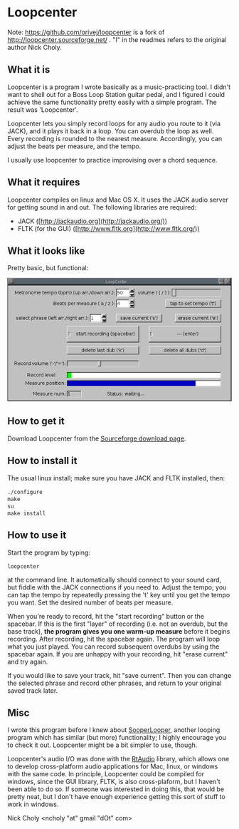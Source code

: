 # Loopcenter

Note: https://github.com/orivej/loopcenter is a fork of http://loopcenter.sourceforge.net/ . "I" in the readmes refers to the original author Nick Choly.

## What it is

Loopcenter is a program I wrote basically as a music-practicing tool. I didn't want to shell out for a Boss Loop Station guitar pedal, and I figured I could achieve the same functionality pretty easily with a simple program. The result was 'Loopcenter'.

Loopcenter lets you simply record loops for any audio you route to it (via JACK), and it plays it back in a loop. You can overdub the loop as well. Every recording is rounded to the nearest measure. Accordingly, you can adjust the beats per measure, and the tempo.

I usually use loopcenter to practice improvising over a chord sequence.

## What it requires

Loopcenter compiles on linux and Mac OS X. It uses the JACK audio server for getting sound in and out. The following libraries are required:

* JACK ([http://jackaudio.org](http://jackaudio.org/))
* FLTK (for the GUI) ([http://www.fltk.org](http://www.fltk.org/))

## What it looks like

Pretty basic, but functional:

![](loopcenter.png)

## How to get it

Download Loopcenter from the [Sourceforge download page](http://sourceforge.net/project/showfiles.php?group_id=200387).

## How to install it

The usual linux install; make sure you have JACK and FLTK installed, then:

```
./configure
make
su
make install
```

## How to use it

Start the program by typing:

```
loopcenter
```

at the command line. It automatically should connect to your sound card, but fiddle with the JACK connections if you need to. Adjust the tempo; you can tap the tempo by repeatedly pressing the 't' key until you get the tempo you want. Set the desired number of beats per measure.

When you're ready to record, hit the "start recording" button or the spacebar. If this is the first "layer" of recording (i.e. not an overdub, but the base track), **the program gives you one warm-up measure** before it begins recording. After recording, hit the spacebar again. The program will loop what you just played. You can record subsequent overdubs by using the spacebar again. If you are unhappy with your recording, hit "erase current" and try again.

If you would like to save your track, hit "save current". Then you can change the selected phrase and record other phrases, and return to your original saved track later.

## Misc

I wrote this program before I knew about [SooperLooper](http://essej.net/sooperlooper/), another looping program which has similar (but more) functionality; I highly encourage you to check it out.
Loopcenter might be a bit simpler to use, though.

Loopcenter's audio I/O was done with the [RtAudio](http://www.music.mcgill.ca/~gary/rtaudio/) library, which allows one to develop cross-platform audio applications for Mac, linux, or windows with the same code.
In principle, Loopcenter could be compiled for windows, since the GUI library, FLTK, is also cross-plaform, but I haven't been able to do so.
If someone was interested in doing this, that would be pretty neat, but I don't have enough experience getting this sort of stuff to work in windows.

Nick Choly \<ncholy "at" gmail "dOt" com\>
